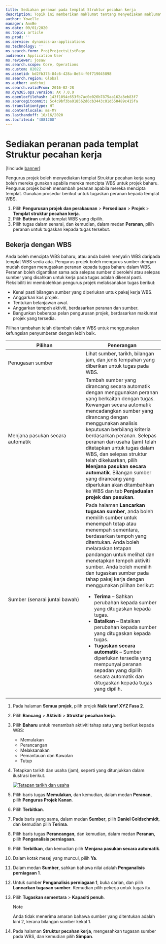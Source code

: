 ```yaml
---
title: Sediakan peranan pada templat Struktur pecahan kerja
description: Topik ini memberikan maklumat tentang menyediakan maklumat peranan pada templat Struktur pecahan kerja.
author: Yowelle
manager: AnnBe
ms.date: 09/01/2020
ms.topic: article
ms.prod: ''
ms.service: dynamics-ax-applications
ms.technology: ''
ms.search.form: ProjProjectsListPage
audience: Application User
ms.reviewer: josaw
ms.search.scope: Core, Operations
ms.custom: 82022
ms.assetid: bd2fb375-84c6-428a-8e54-f0f719045898
ms.search.region: Global
ms.author: andchoi
ms.search.validFrom: 2016-02-28
ms.dyn365.ops.version: AX 7.0.0
ms.openlocfilehash: 143f1094c653fb7ac0e026b7875aa162a3eb83f7
ms.sourcegitcommit: 5c4c9bf3ba018562d6cb3443c01d550489c415fa
ms.translationtype: HT
ms.contentlocale: ms-MY
ms.lasthandoff: 10/16/2020
ms.locfileid: "4081208"
---
```

# <a name="set-up-roles-on-work-breakdown-structure-templates"></a>Sediakan peranan pada templat Struktur pecahan kerja

[!include [banner](../includes/banner.md)]

Pengurus projek boleh menyediakan templat Struktur pecahan kerja yang boleh mereka gunakan apabila mereka mencipta WBS untuk projek baharu. Pengurus projek boleh menambah peranan apabila mereka mencipta templat. Gunakan prosedur berikut untuk tugaskan peranan kepada templat WBS.

1. Pilih **Pengurusan projek dan perakaunan** > **Persediaan** > **Projek** > **Templat struktur pecahan kerja**.
2. Pilih **Butiran** untuk templat WBS yang dipilih.
3. Pilih tugas dalam senarai, dan kemudian, dalam medan **Peranan**, pilih peranan untuk tugaskan kepada tugas tersebut.

## <a name="work-with-a-wbs"></a>Bekerja dengan WBS

Anda boleh mencipta WBS baharu, atau anda boleh menyalin WBS daripada templat WBS sedia ada. Pengurus projek boleh mengurus sumber dengan mudah dengan menugaskan peranan kepada tugas baharu dalam WBS. Peranan boleh digantikan sama ada selepas sumber diperolehi atau selepas sumber yang disahkan untuk kerja pada tugas adalah dikenal pasti. Fleksibiliti ini membolehkan pengurus projek melaksanakan tugas berikut:

- Kenal pasti bilangan sumber yang diperlukan untuk pakej kerja WBS.
- Anggarkan kos projek.
- Tentukan belanjawan awal.
- Anggarkan tempoh aktiviti, berdasarkan peranan dan sumber.
- Bangunkan beberapa pelan pengurusan projek, berdasarkan maklumat projek yang tersedia.

Pilihan tambahan telah ditambah dalam WBS untuk menggunakan kefungsian penyumberan dengan lebih baik.

<table>
<colgroup>
<col width="50%" />
<col width="50%" />
</colgroup>
<thead>
<tr class="header">
<th>Pilihan</th>
<th>Penerangan</th>
</tr>
</thead>
<tbody>
<tr class="odd">
<td>Penugasan sumber</td>
<td>Lihat sumber, tarikh, bilangan jam, dan jenis tempahan yang diberikan untuk tugas pada WBS.</td>
</tr>
<tr class="even">
<td>Menjana pasukan secara automatik</td>
<td>Tambah sumber yang dirancang secara automatik dengan menggunakan peranan yang berkaitan dengan tugas. Kewangan secara automatik mencadangkan sumber yang dirancang dengan menggunakan analisis keputusan berbilang kriteria berdasarkan peranan. Selepas peranan dan usaha (jam) telah ditetapkan untuk tugas dalam WBS, dan selepas struktur telah dikeluarkan, pilih <strong>Menjana pasukan secara automatik</strong>. Bilangan sumber yang dirancang yang diperlukan akan ditambahkan ke WBS dan tab <strong>Penjadualan projek dan pasukan</strong>.</td>
</tr>
<tr class="odd">
<td>Sumber (senarai juntai bawah)</td>
<td>Pada halaman <strong>Lancarkan tugasan sumber</strong>, anda boleh memilih sumber untuk menempah tetap atau menempah sementara, berdasarkan tempoh yang ditentukan. Anda boleh melaraskan tetapan pandangan untuk melihat dan menetapkan tempoh aktiviti sumber. Anda boleh memilih dan tugaskan sumber pada tahap pakej kerja dengan menggunakan pilihan berikut:
<ul>
<li><strong>Terima</strong> – Sahkan perubahan kepada sumber yang ditugaskan kepada tugas.</li>
<li><strong>Batalkan</strong> – Batalkan perubahan kepada sumber yang ditugaskan kepada tugas.</li>
<li><strong>Tugaskan secara automatik</strong> – Sumber diperlukan tersedia yang mempunyai peranan sepadan yang dipilih secara automatik dan ditugaskan kepada tugas yang dipilih.</li>
</ul></td>
</tr>
</tbody>
</table>

1. Pada halaman **Semua projek**, pilih projek **Naik taraf XYZ Fasa 2**.
2. Pilih **Rancang** > **Aktiviti** > **Struktur pecahan kerja**.
3. Pilih **Baharu** untuk menambah aktiviti tahap satu yang berikut kepada WBS:

    - Memulakan
    - Perancangan
    - Melaksanakan
    - Pemantauan dan Kawalan
    - Tutup

4. Tetapkan tarikh dan usaha (jam), seperti yang ditunjukkan dalam ilustrasi berikut.

    [![Tetapan tarikh dan usaha](./media/projectresourcing10.jpg)](./media/projectresourcing10.jpg)

5. Pilih baris tugas **Memulakan**, dan kemudian, dalam medan **Peranan**, pilih **Pengurus Projek Kanan**.
6. Pilih **Terbitkan**.
7. Pada baris yang sama, dalam medan **Sumber**, pilih **Daniel Goldschmidt**, dan kemudian pilih **Terima**.
8. Pilih baris tugas **Perancangan**, dan kemudian, dalam medan **Peranan**, pilih **Penganalisis perniagaan**.
9. Pilih **Terbitkan**, dan kemudian pilih **Menjana pasukan secara automatik**.
10. Dalam kotak mesej yang muncul, pilih **Ya**.
11. Dalam medan **Sumber**, sahkan bahawa nilai adalah **Penganalisis perniagaan 1**.
12. Untuk sumber **Penganalisis perniagaan 1**, buka carian, dan pilih **Lancarkan tugasan sumber**. Kemudian pilih pekerja untuk tugas itu.
13. Pilih **Tugaskan sementara** &gt; **Kapasiti penuh**.

    > [!NOTE] 
    > Anda tidak menerima amaran bahawa sumber yang ditentukan adalah kini 2, kerana bilangan sumber kekal 1.

14. Pada halaman **Struktur pecahan kerja**, mengesahkan tugasan sumber pada WBS, dan kemudian pilih **Simpan**.
